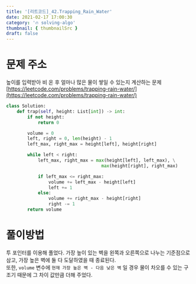 ```yaml
---
title: '[리트코드]_42.Trapping_Rain_Water'
date: 2021-02-17 17:00:30
category: '🔥 solving-algo'
thumbnail: { thumbnailSrc }
draft: false
---
```


# 문제 주소

높이를 입력받아 비 온 후 얼마나 많은 물이 쌓일 수 있는지 계산하는 문제
[https://leetcode.com/problems/trapping-rain-water/](https://leetcode.com/problems/trapping-rain-water/)

```python
class Solution:
    def trap(self, height: List[int]) -> int:
        if not height:
            return 0

        volume = 0
        left, right = 0, len(height) - 1
        left_max, right_max = height[left], height[right]

        while left < right:
            left_max, right_max = max(height[left], left_max), \
                                    max(height[right], right_max)

            if left_max <= right_max:
                volume += left_max - height[left]
                left += 1
            else:
                volume += right_max - height[right]
                right -= 1
        return volume
```

# 풀이방법

투 포인터를 이용해 풀었다. 가장 높이 있는 벽을 왼쪽과 오른쪽으로 나누는 기준점으로 삼고, 가장 높은 벽에 둘 다 도달하였을 때 종료된다.  
또한, `volume` 변수에 `현재 가장 높은 벽 - 다음 낮은 벽` 일 경우 물이 차오를 수 있는 구조기 때문에 그 차이 값만큼 더해 주었다.
